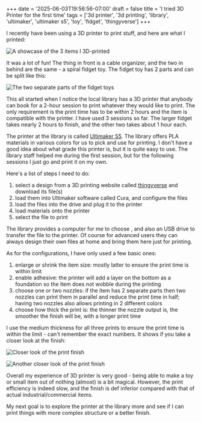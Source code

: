 +++
date = '2025-06-03T19:56:56-07:00'
draft = false
title = 'I tried 3D Printer for the first time'
tags = ['3d printer', '3d printing', 'library', 'ultimaker', 'ultimaker s5', 'toy', 'fidget', 'thingyverse']
+++

I recently have been using a 3D printer to print stuff, and here are what I printed:

![A showcase of the 3 items I 3D-printed](/3d_print_1.png)

It was a lot of fun! The thing in front is a cable organizer, and the two in behind are the same - a spiral fidget toy. The fidget toy has 2 parts and can be split like this:

![The two separate parts of the fidget toys](/3d_print_2.png)

This all started when I notice the local library has a 3D printer that anybody can book for a 2-hour session to print whatever they would like to print. The only requirement is the print time has to be within 2 hours and the item is compatible with the printer. I have used 3 sessions so far. The larger fidget takes nearly 2 hours to finish, and the other two takes about 1 hour each.

The printer at the library is called [Ultimaker S5](https://ultimaker.com/3d-printers/s-series/ultimaker-s5/). The library offers PLA materials in various colors for us to pick and use for printing. I don't have a good idea about what grade this printer is, but it is quite easy to use. The library staff helped me during the first session, but for the following sessions I just go and print it on my own. 

Here's a list of steps I need to do:

1. select a design from a 3D printing website called [thingyverse](https://www.thingiverse.com) and download its file(s)
2. load them into Ultimaker software called Cura, and configure the files
3. load the files into the drive and plug it to the printer
4. load materials onto the printer
5. select the file to print

The library provides a computer for me to choose , and also an USB drive to transfer the file to the printer. Of course for advanced users they can always design their own files at home and bring them here just for printing.

As for the configurations, I have only used a few basic ones:

1. enlarge or shrink the item size: mostly latter to ensure the print time is within limit
2. enable adhesive: the printer will add a layer on the bottom as a foundation so the item does not wobble during the printing
3. choose one or two nozzles: if the item has 2 separate parts then two nozzles can print them in parallel and reduce the print time in half; having two nozzles also allows printing in 2 different colors
4. choose how thick the print is: the thinner the nozzle output is, the smoother the finish will be, with a longer print time

I use the medium thickness for all three prints to ensure the print time is within the limit - can't remember the exact numbers. It shows if you take a closer look at the finish:

![Closer look of the print finish](/3d_print_3.png)

![Another closer look of the print finish](/3d_print_4.png)

Overall my experience of 3D printer is very good - being able to make a toy or small item out of nothing (almost) is a bit magical. However, the print efficiency is indeed slow, and the finish is def inferior compared with that of actual industrial/commercial items. 

My next goal is to explore the printer at the library more and see if I can print things with more complex structure or a better finish.